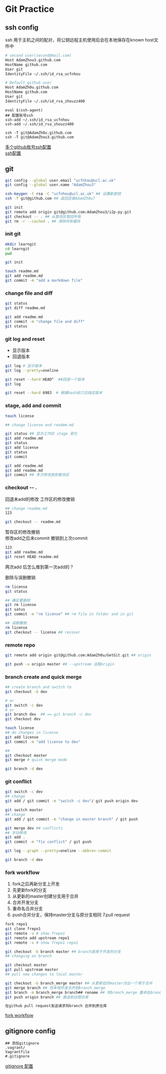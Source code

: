 # Git Practice

## ssh config

ssh 用于主机之间的配对，将公钥远程主机使用后会在本地保存在known host文件中

```bash
# second user(second@mail.com)
Host AdamZhou3.github.com
HostName github.com
User git 
IdentityFile ~/.ssh/id_rsa_ucfnhou

# Default github user
Host AdamZh0u.github.com
HostName github.com
User git
IdentityFile ~/.ssh/id_rsa_zhouzz400
```

```
eval $(ssh-agent)
## 配置账号ssh
ssh-add ~/.ssh/id_rsa_ucfnhou
ssh-add ~/.ssh/id_rsa_zhouzz400

ssh -T git@AdamZh0u.github.com
ssh -T git@AdamZhou3.github.com
```

[多个github账号ssh配置](https://www.jianshu.com/p/e50aeb57ea57)  
[ssh配置](https://zhuanlan.zhihu.com/p/126117538)  

## git

```bash
git config --global user.email "ucfnhou@ucl.ac.uk"
git config --global user.name "AdamZhou3"

ssh-keygen -t rsa -C "ucfnhou@ucl.ac.uk" ## 设置新密钥
ssh -T git@github.com ## 返回还是AdamZh0u?

git init 
git remote add origin git@github.com:AdamZhou3/i2p-py.git
git checkout -- . ## 从暂存区取回所有
git rm -r --cached . ## 清除所有缓存
```

### init git

```bash 
mkdir learngit
cd learngit
pwd

git init 

touch readme.md
git add readme.md
git commit -m "add a markdown file"
```

### change file and diff
```bash
git status
git diff readme.md

git add readme.md
git commit -m "change file and diff"
git status
```

### git log and reset

- 显示版本
- 回退版本

```bash
git log # 显示版本
git log --pretty=oneline

git reset --hard HEAD^  ##回退一个版本
git log 

git reset --hard 6983  # 根据hash前几位指定版本
```

### stage, add and commit 

```bash
touch license

## change license and readem.md

git status ## 显示工作区 stage 变化
git add readme.md
git status
git add license
git status
git commit

git add readme.md
git add readme.md
git commit ## 多次修改放到暂存区
```

### checkout -- .

回退未add的修改 工作区的修改撤销

```bash
## change readme.md
123

git checkout -- readme.md
```
暂存区的修改撤销  
修改add之后未commit 撤销到上次commit

```bash
123
git add readme.md
git reset HEAD readme.md 
```

两次add 后怎么推到第一次add的？

删除与误删撤销
```bash
rm license 
git status

## 确实要删除
git rm license 
git satus
git commit -m "rm license" ## rm file in folder and in git

## 误删撤销
rm license 
git checkout -- license ## recover
```

### remote repo

```bash
git remote add origin git@github.com:AdamZh0u/GetGit.git ## origin

git push -u origin master ## --upstream 远程origin 
```

### branch create and quick merge 

```bash
## create branch and switch to
git checkout -b dev 

# or 
git switch -c dev
# or 
git branch dev  ## == git branch -c dev
git checkout dev

touch license
## do changes in license 
git add license 
git commit -m "add license to dev"

## 
git checkout master
git merge # quick merge mode

git branch -d dev
```

### git conflict
```bash
git switch -c dev
## change
git add / git commit -m "switch -c dev"/ git push origin dev

git switch master
## change
git add / git commit -m "change in master branch" / git push

git merge dev ## conflicts
## 手动修改
git add .
git commit -m "fix conflict" / git push 

git log --graph --pretty=oneline --abbrev-commit

git branch -d dev
```

### fork workflow

1. fork之后再新分支上开发
2. 先更新fork的分支
3. 从更新的master创建分支用于合并
4. 合并开发分支
5. 重命名合并分支
6. push合并分支，保持master分支与原分支相同
7.pull request

```bash
fork repo1
git clone frepo1
git remote -v # show frepo1
git remote add upstream repo1
git remote -v # show frepo1 repo1

git checkout -b branch master ## branch是用于开发的分支
## changing on branch

git checkout master
git pull upstream master
## pull new changes to local master

git checkout -b branch_merge master ## 从更新后的master分出一个用于合并
git merge branch ## 将本地开发合并到branch_merge
git branch -m branch_merge branch## rename ## 将branch_merge 重命名branch
git push origin branch ## 推送到远程仓库

在github pull request发送请求将branch 合并到原仓库
```

[fork workflow](https://blog.csdn.net/yzpbright/article/details/82180079)

[](https://github.com/dtbootcamp/getting-started-with-git-and-github)


## gitignore config

```
## 添加gitignore
.vagrant/
Vagrantfile
#.gitignore
```
[gitignore 配置](https://www.cnblogs.com/kevingrace/p/5690241.html)  


